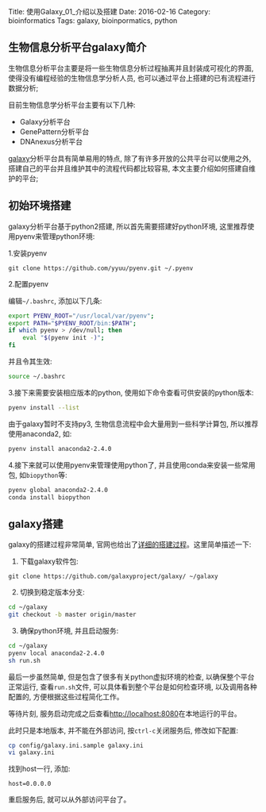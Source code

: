 Title: 使用Galaxy_01_介绍以及搭建
Date: 2016-02-16
Category: bioinformatics
Tags: galaxy, bioinpormatics, python

## 生物信息分析平台galaxy简介

生物信息分析平台主要是将一些生物信息分析过程抽离并且封装成可视化的界面, 使得没有编程经验的生物信息学分析人员, 也可以通过平台上搭建的已有流程进行数据分析;

目前生物信息学分析平台主要有以下几种:

* Galaxy分析平台
* GenePattern分析平台
* DNAnexus分析平台

[galaxy](https://galaxyproject.org)分析平台具有简单易用的特点, 除了有许多开放的公共平台可以使用之外, 搭建自己的平台并且维护其中的流程代码都比较容易, 本文主要介绍如何搭建自维护的平台;

## 初始环境搭建

galaxy分析平台基于python2搭建, 所以首先需要搭建好python环境, 这里推荐使用pyenv来管理python环境:

1.安装pyenv

```git
git clone https://github.com/yyuu/pyenv.git ~/.pyenv
```

2.配置pyenv

编辑`~/.bashrc`, 添加以下几条:

```bash
export PYENV_ROOT="/usr/local/var/pyenv";
export PATH="$PYENV_ROOT/bin:$PATH";
if which pyenv > /dev/null; then
    eval "$(pyenv init -)";
fi
```

并且令其生效:

```bash
source ~/.bashrc
```

3.接下来需要安装相应版本的python, 使用如下命令查看可供安装的python版本:

```bash
pyenv install --list
```

由于galaxy暂时不支持py3, 生物信息流程中会大量用到一些科学计算包, 所以推荐使用anaconda2, 如:

```bash
pyenv install anaconda2-2.4.0
```

4.接下来就可以使用pyenv来管理使用python了, 并且使用conda来安装一些常用包, 如`biopython`等:

```bash
pyenv global anaconda2-2.4.0
conda install biopython
```

## galaxy搭建

galaxy的搭建过程非常简单, 官网也给出了[详细的搭建过程](https://wiki.galaxyproject.org/Admin/GetGalaxy)。这里简单描述一下:

1. 下载galaxy软件包:

```git
git clone https://github.com/galaxyproject/galaxy/ ~/galaxy
```

2. 切换到稳定版本分支:

```bash
cd ~/galaxy
git checkout -b master origin/master
```

3. 确保python环境, 并且启动服务:

```bash
cd ~/galaxy
pyenv local anaconda2-2.4.0
sh run.sh
```

最后一步虽然简单, 但是包含了很多有关python虚拟环境的检查, 以确保整个平台正常运行, 查看`run.sh`文件, 可以具体看到整个平台是如何检查环境, 以及调用各种配置的, 方便根据这些过程简化工作。

等待片刻, 服务启动完成之后查看[http://localhost:8080](http://localhost:8080)在本地运行的平台。

此时只是本地版本, 并不能在外部访问, 按`ctrl-c`关闭服务后, 修改如下配置:

```bash
cp config/galaxy.ini.sample galaxy.ini
vi galaxy.ini
```

找到host一行, 添加:

```
host=0.0.0.0
```

重启服务后, 就可以从外部访问平台了。